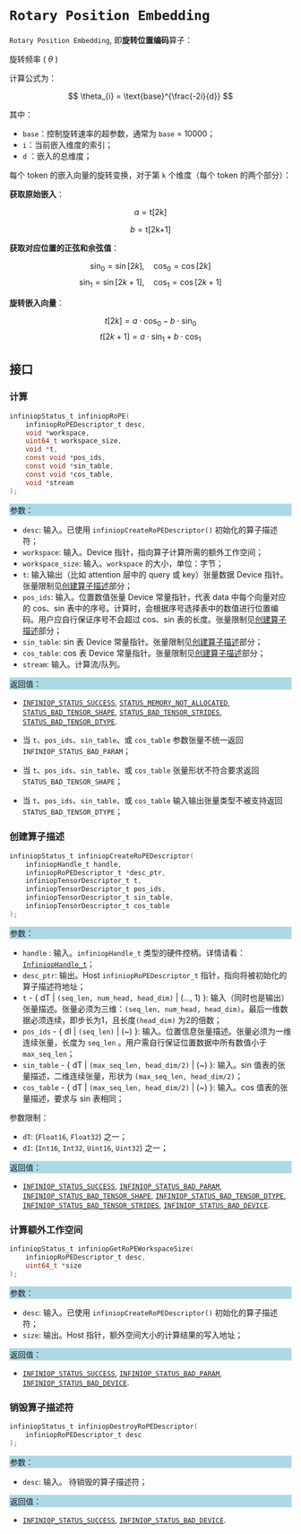 ﻿
# `Rotary Position Embedding`

`Rotary Position Embedding`, 即**旋转位置编码**算子：

旋转频率 ( $\theta$ )

计算公式为：

$$
\theta_{i} = \text{base}^{\frac{-2i}{d}}
$$

其中：

- `base`：控制旋转速率的超参数，通常为 `base` = 10000；
- `i`：当前嵌入维度的索引；
- `d` ：嵌入的总维度；

每个 token 的嵌入向量的旋转变换，对于第 `k` 个维度（每个 token 的两个部分）：

**获取原始嵌入**：

  $$
  a = \text{t[2k]}
  $$

  $$
  b = \text{t[2k+1]}
  $$

**获取对应位置的正弦和余弦值**：

  $$
  \sin_0 = \sin[2k], \quad \cos_0 = \cos[2k]
  $$
  $$
  \sin_1 = \sin[2k + 1], \quad \cos_1 = \cos[2k + 1]
  $$

**旋转嵌入向量**：

  $$
  t[2k] = a \cdot \cos_0 - b \cdot \sin_0
  $$
  $$
  t[2k+1] = a \cdot \sin_1 + b \cdot \cos_1
  $$

## 接口

### 计算

```c
infiniopStatus_t infiniopRoPE(
    infiniopRoPEDescriptor_t desc,
    void *workspace,
    uint64_t workspace_size,
    void *t,
    const void *pos_ids,
    const void *sin_table,
    const void *cos_table,
    void *stream
);
```

<div style="background-color: lightblue; padding: 1px;"> 参数： </div>

- `desc`:
  输入。已使用 `infiniopCreateRoPEDescriptor()` 初始化的算子描述符；
- `workspace`:
  输入。Device 指针，指向算子计算所需的额外工作空间；
- `workspace_size`:
  输入。`workspace` 的大小，单位：字节；
- `t`:
  输入输出（比如 attention 层中的 query 或 key）张量数据 Device 指针。张量限制见[创建算子描述](#创建算子描述)部分；
- `pos_ids`:
  输入。位置数值张量 Device 常量指针，代表 data 中每个向量对应的 cos、sin 表中的序号。计算时，会根据序号选择表中的数值进行位置编码。用户应自行保证序号不会超过 cos、sin 表的长度。张量限制见[创建算子描述](#创建算子描述)部分；
- `sin_table`:
  sin 表 Device 常量指针。张量限制见[创建算子描述](#创建算子描述)部分；
- `cos_table`:
  cos 表 Device 常量指针。张量限制见[创建算子描述](#创建算子描述)部分；
- `stream`:
  输入。计算流/队列。

<div style="background-color: lightblue; padding: 1px;">  返回值：</div>

- [`INFINIOP_STATUS_SUCCESS`], [`STATUS_MEMORY_NOT_ALLOCATED`], [`STATUS_BAD_TENSOR_SHAPE`], [`STATUS_BAD_TENSOR_STRIDES`], [`STATUS_BAD_TENSOR_DTYPE`].

- 当 `t`、`pos_ids`、`sin_table`、或 `cos_table` 参数张量不统一返回 `INFINIOP_STATUS_BAD_PARAM`；
- 当 `t`、`pos_ids`、`sin_table`、或 `cos_table` 张量形状不符合要求返回 `STATUS_BAD_TENSOR_SHAPE`；
- 当 `t`、`pos_ids`、`sin_table`、或 `cos_table` 输入输出张量类型不被支持返回 `STATUS_BAD_TENSOR_DTYPE`；

### 创建算子描述

```c
infiniopStatus_t infiniopCreateRoPEDescriptor(
    infiniopHandle_t handle,
    infiniopRoPEDescriptor_t *desc_ptr,
    infiniopTensorDescriptor_t t,
    infiniopTensorDescriptor_t pos_ids,
    infiniopTensorDescriptor_t sin_table,
    infiniopTensorDescriptor_t cos_table
);
```

<div style="background-color: lightblue; padding: 1px;"> 参数：</div>

- `handle`
 : 输入。`infiniopHandle_t` 类型的硬件控柄。详情请看：[`InfiniopHandle_t`]；
- `desc_ptr`:
  输出。Host `infiniopRoPEDescriptor_t` 指针，指向将被初始化的算子描述符地址；
- `t` - { dT | `(seq_len, num_head, head_dim)` | (..., 1) }:
  输入（同时也是输出）张量描述。张量必须为三维：`(seq_len, num_head, head_dim)`。最后一维数据必须连续，即步长为1，且长度`(head_dim)` 为2的倍数；
- `pos_ids` - { dI | `(seq_len)` | (~) }:
  输入。位置信息张量描述。张量必须为一维连续张量，长度为 `seq_len` 。用户需自行保证位置数据中所有数值小于 `max_seq_len`；
- `sin_table` - { dT | `(max_seq_len, head_dim/2)` | (~) }:
  输入。sin 值表的张量描述，二维连续张量，形状为 `(max_seq_len, head_dim/2)`；
- `cos_table` - { dT | `(max_seq_len, head_dim/2)` | (~) }:
  输入。cos 值表的张量描述，要求与 sin 表相同；

参数限制：

- `dT`:  (`Float16`, `Float32`) 之一；
- `dI`: (`Int16`, `Int32`, `Uint16`, `Uint32`) 之一；

<div style="background-color: lightblue; padding: 1px;"> 返回值：</div>

- [`INFINIOP_STATUS_SUCCESS`], [`INFINIOP_STATUS_BAD_PARAM`],  [`INFINIOP_STATUS_BAD_TENSOR_SHAPE`], [`INFINIOP_STATUS_BAD_TENSOR_DTYPE`], [`INFINIOP_STATUS_BAD_TENSOR_STRIDES`], [`INFINIOP_STATUS_BAD_DEVICE`].

### 计算额外工作空间

```c
infiniopStatus_t infiniopGetRoPEWorkspaceSize(
    infiniopRoPEDescriptor_t desc,
    uint64_t *size
);
```

<div style="background-color: lightblue; padding: 1px;"> 参数：</div>

- `desc`:
  输入。已使用 `infiniopCreateRoPEDescriptor()` 初始化的算子描述符；
- `size`:
  输出。Host 指针，额外空间大小的计算结果的写入地址；

<div style="background-color: lightblue; padding: 1px;"> 返回值：</div>

- [`INFINIOP_STATUS_SUCCESS`], [`INFINIOP_STATUS_BAD_PARAM`], [`INFINIOP_STATUS_BAD_DEVICE`].

### 销毁算子描述符

```c
infiniopStatus_t infiniopDestroyRoPEDescriptor(
    infiniopRoPEDescriptor_t desc
);
```

<div style="background-color: lightblue; padding: 1px;"> 参数： </div>

- `desc`:
  输入。 待销毁的算子描述符；

<div style="background-color: lightblue; padding: 1px;"> 返回值： </div>

- [`INFINIOP_STATUS_SUCCESS`], [`INFINIOP_STATUS_BAD_DEVICE`].

[`InfiniopHandle_t`]: /

[`INFINIOP_STATUS_SUCCESS`]: /
[`INFINIOP_STATUS_BAD_PARAM`]: /
[`INFINIOP_STATUS_BAD_DEVICE`]: /
[`INFINIOP_STATUS_BAD_TENSOR_SHAPE`]: /
[`INFINIOP_STATUS_BAD_TENSOR_DTYPE`]: /
[`INFINIOP_STATUS_BAD_TENSOR_STRIDES`]: /
[`STATUS_MEMORY_NOT_ALLOCATED`]:/
[`STATUS_BAD_TENSOR_SHAPE`]:/
[`STATUS_BAD_TENSOR_STRIDES`]:/
[`STATUS_BAD_TENSOR_DTYPE`]:/
